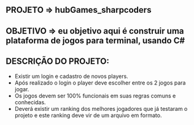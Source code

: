 ## PROJETO => hubGames_sharpcoders

## OBJETIVO => eu objetivo aqui é construir uma plataforma de jogos para terminal, usando C#

## DESCRIÇÃO DO PROJETO:

- Existir um login e cadastro de novos players.
- Após realizado o login o player deve escolher entre os 2 jogos para jogar.
- Os jogos devem ser 100% funcionais em suas regras comuns e conhecidas.
- Deverá existir um ranking dos melhores jogadores que já testaram o projeto e este ranking deve vir de um arquivo em formato.
